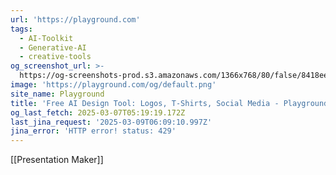 ```yaml
---
url: 'https://playground.com'
tags:
  - AI-Toolkit
  - Generative-AI
  - creative-tools
og_screenshot_url: >-
  https://og-screenshots-prod.s3.amazonaws.com/1366x768/80/false/8418ee65b38e9d5b485ca66c7c23ccacba3c1024207aa80fb3a7700895b08196.jpeg
image: 'https://playground.com/og/default.png'
site_name: Playground
title: 'Free AI Design Tool: Logos, T-Shirts, Social Media - Playground'
og_last_fetch: 2025-03-07T05:19:19.172Z
last_jina_request: '2025-03-09T06:09:10.997Z'
jina_error: 'HTTP error! status: 429'
---
```

[[Presentation Maker]] 

